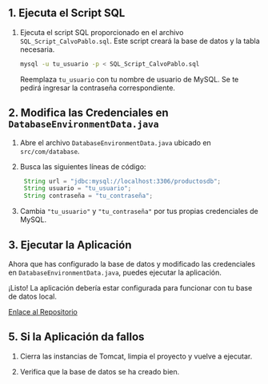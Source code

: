 ## 1. Ejecuta el Script SQL

1. Ejecuta el script SQL proporcionado en el archivo `SQL_Script_CalvoPablo.sql`. Este script creará la base de datos y la tabla necesaria.

   ```bash
   mysql -u tu_usuario -p < SQL_Script_CalvoPablo.sql
   ```

   Reemplaza `tu_usuario` con tu nombre de usuario de MySQL. Se te pedirá ingresar la contraseña correspondiente.

## 2. Modifica las Credenciales en `DatabaseEnvironmentData.java`

1. Abre el archivo `DatabaseEnvironmentData.java` ubicado en `src/com/database`.

2. Busca las siguientes líneas de código:

   ```java
	String url = "jdbc:mysql://localhost:3306/productosdb";
	String usuario = "tu_usuario";
	String contraseña = "tu_contraseña";
   ```

3. Cambia `"tu_usuario"` y `"tu_contraseña"` por tus propias credenciales de MySQL.

## 3. Ejecutar la Aplicación

Ahora que has configurado la base de datos y modificado las credenciales en `DatabaseEnvironmentData.java`, puedes ejecutar la aplicación.

¡Listo! La aplicación debería estar configurada para funcionar con tu base de datos local.

[Enlace al Repositorio](https://github.com/PabloCalvo03/DWES2324_Practica2_PabloCalvo)

## 5. Si la Aplicación da fallos

1. Cierra las instancias de Tomcat, limpia el proyecto y vuelve a ejecutar.

2. Verifica que la base de datos se ha creado bien.